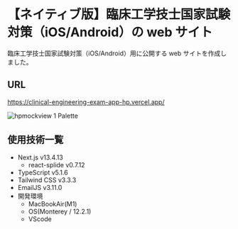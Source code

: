 # 【ネイティブ版】臨床工学技士国家試験対策（iOS/Android）の web サイト

臨床工学技士国家試験対策（iOS/Android）用に公開する web サイトを作成しました。

## URL

https://clinical-engineering-exam-app-hp.vercel.app/

![hpmockview 1 Palette](https://github.com/hiro1125/ClinicalEngineeringExamApp/assets/103874549/c1238b6e-751f-4cde-ad54-da1b50d66ae1)

## 使用技術一覧

- Next.js v13.4.13
  - react-splide v0.7.12
- TypeScript v5.1.6
- Tailwind CSS v3.3.3
- EmailJS v3.11.0
- 開発環境
  - MacBookAir(M1)
  - OS(Monterey / 12.2.1)
  - VScode
